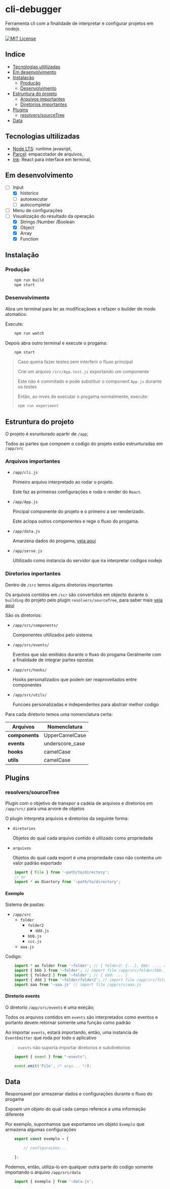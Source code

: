 # cli-debugger

Ferramenta cli com a finalidade de interpretar e configurar projetos em nodejs

[![MIT License](https://img.shields.io/badge/License-MIT-blue.svg)](https://choosealicense.com/licenses/mit/)

## Indice

- [Tecnologias ultilizadas](#tecnologias-ultilizadas)
- [Em desenvolvimento](#em-desenvolvimento)
- [Instalação](#instalação)
  - [Produção](#produção)
  - [Desenvolvimento](#desenvolvimento)
- [Estruntura do projeto](#estruntura-do-projeto)
  - [Arquivos importantes](#arquivos-importantes)
  - [Diretorios importantes](#diretorios-inportantes)
- [Plugins](#plugins)
  - [resolvers/sourceTree](#resolverssourcetree)
- [Data](#data)

## Tecnologias ultilizadas

- [Node LTS](https://nodejs.org/en): runtime javasript,
- [Parcel](https://parceljs.org): empacotador de arquivos,
- [Ink](https://github.com/vadimdemedes/ink#readme): React para interface em terminal,

## Em desenvolvimento

- [ ] Input
  - [x] historico
  - [ ] autoexecutar
  - [ ] autocompletar
- [ ] Menu de configurações
- [ ] Visualização do resultado da operação
  - [x] Strings /Number /Boolean
  - [x] Object
  - [x] Array
  - [x] Function

## Instalação

### Produção

```bash
    npm run build
    npm start
```

### Desenvolvimento

Abra um terminal para ler as modificaçãoes e refazer o builder de modo atomatico.

Execute:

```bash
    npm run watch
```

Depois abra outro terminal e execute o progama:

```bash
    npm start
```

>Caso queira fazer testes sem interferir o fluxo principal
>
>Crie um arquivo `/src/App.test.js` exportando um componente
>
>Este não é commitado e pode substituir o component `App.js` durante os testes
>
>Então, ao inves de executar o progama normalmente, execute:
>
>```bash
> npm run experiment
>```

## Estruntura do projeto

O projeto é esrunturado apartir de `/app`;

Todos as partes que compoem o codigo do projeto estão estrunturadas em `/app/src`

### Arquivos importantes

- `/app/cli.js`

    Primeiro arquivo interpretado ao rodar o projeto.

    Este faz as primeiras configurações e roda o render do `React`.

- `/app/App.js`

    Pincipal componente do projeto e o primeiro a ser renderizado.

    Este aclopa outros componentes e rege o fluxo do progama.

- `/app/data.js`

    Amarzena dados do progama, [veja aqui](#data)

- `/app/serve.js`

    Ultilizado como instancia do servidor que ira interpretar codigos nodejs

### Diretorios inportantes

Dentro de `/src` temos alguns diretorios importantes

Os arquivos contidos em `/scr` são convertidos em objecto durante o `building` do projeto pelo plugin `resolvers/sourceTree`, para saber mais [veja aqui](#resolverssourcetree)

São os diretorios:

- `/app/src/components/`

    Componentes ultilizados pelo sistema.

- `/app/src/events/`

    Eventos que são emitidos durante o fluxo do progama
    Geralmente com a finalidade de integrar partes opostas

- `/app/src/hooks/`

    Hooks personalizados que podem ser reaproveitados entre componentes

- `/app/src/utils/`

    Funcoes personalizadas e independentes para abstrair melhor codigo

Para cada diretorio temos uma nomenclatura certa:

| Arquivos       | Nomenclatura    |
|----------------|-----------------|
| **components** | UpperCamelCase  |
| **events**     | underscore_case |
| **hooks**      | camelCase       |
| **utils**      | camelCase       |

## Plugins

### resolvers/sourceTree

Plugin com o objetivo de transpor a cadeia de arquivos e diretorios em `/app/src/` para uma arvore de objetos

O plugin interpreta arquivos e diretorios da seguinte forma:

- `diretorios`

    Objetos do qual cada arquivo contido é ulilizado como propriedade

- `arquivos`

    Objetos do qual cada export é uma propriedade caso não contenha um valor padrão exportado

```javascript
    import { File } from '~path/to/directory';
    // or
    import * as Diectory from '~path/to/directory';
```

#### Exemplo

Sistema de pastas:

- `/app/src`
  - `folder`
    - `folder2`
      - `ddd.js`
    - `bbb.js`
    - `ccc.js`
  - `aaa.js`

Codigo:

``` javascript
    import * as folder from '~folder'; // { folder2: {...}, bbb: ..., ccc: ...,  }
    import { bbb } from '~folder'; // import file /app/src/folder/bbb.js
    import { folder2 } from '~folder'; // { ddd: ... }
    import { ddd } from '~folder/folder2'; // import file /app/src/folder/folder2/ddd.js
    import aaa from '~aaa.js' // import file /app/src/aaa.js
```

#### Diretorio events

O diretorio `/app/src/events` é uma exeção;

Todos os arquivos contidos em `events` são interpretados como eventos e portanto devem retornar somente uma função como padrão

Ao importar `events`, estará importando, então, uma instancia de `EventEmitter` que roda por todo o aplicativo

> `events` não suporta importar diretorios e subdiretorios

```javascript
    import { event } from "~events";

    event.emit('File', /* args... */);
```

## Data

Responsavel por armazenar dados e configurações durante o fluxo do progama

Expoem um objeto do qual cada campo referece a uma informação diferente

Por exemplo, suponhamos que exportamos um objeto `Exemplo` que armazena algumas configurações

```javascript
    export const exemplo = {

        // configurações...

    };
```

Podemos, então, utiliza-lo em qualquer outra parte do codigo somente importando o arquivo `/app/src/data`

```javascript
    import { exemplo } from '~data.js';
```
